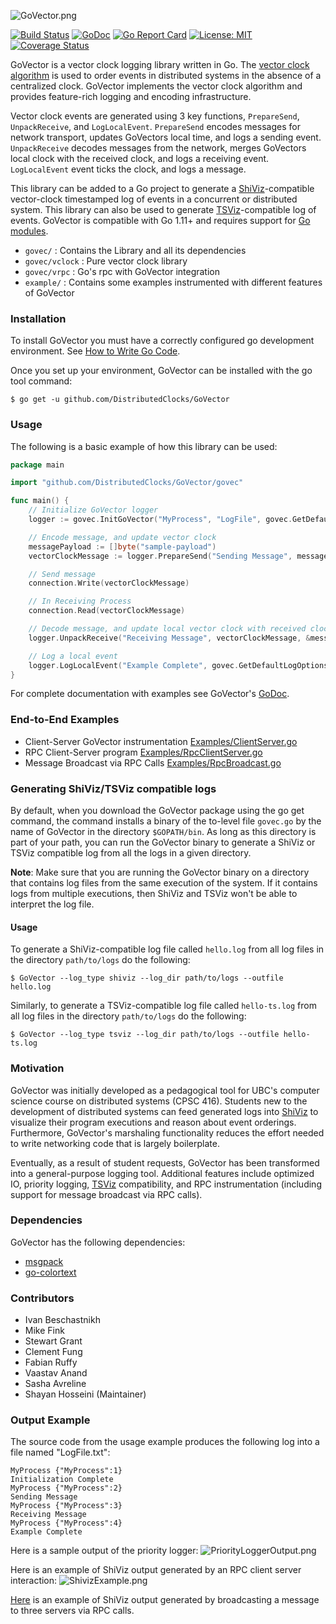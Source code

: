![GoVector.png](.images/GoVector.png)

[![Build Status](https://travis-ci.com/DistributedClocks/GoVector.svg?branch=master)](https://travis-ci.com/DistributedClocks/GoVector)
[![GoDoc](https://godoc.org/github.com/DistributedClocks/GoVector?status.svg)](https://godoc.org/github.com/DistributedClocks/GoVector)
[![Go Report Card](https://goreportcard.com/badge/github.com/DistributedClocks/GoVector)](https://goreportcard.com/report/github.com/DistributedClocks/GoVector)
[![License: MIT](https://img.shields.io/badge/License-MIT-yellow.svg)](https://opensource.org/licenses/MIT)
[![Coverage Status](https://img.shields.io/codecov/c/github/DistributedClocks/GoVector/master.svg)](https://codecov.io/gh/DistributedClocks/GoVector)


GoVector is a vector clock logging library written in Go. The [vector
clock algorithm](https://en.wikipedia.org/wiki/Vector_clock) is used
to order events in distributed systems in the absence of a centralized
clock. GoVector implements the vector clock algorithm and provides
feature-rich logging and encoding infrastructure. 

Vector clock events
are generated using 3 key functions, `PrepareSend`, `UnpackReceive`,
and `LogLocalEvent`. `PrepareSend` encodes messages for network
transport, updates GoVectors local time, and logs a sending event.
`UnpackReceive` decodes messages from the network, merges GoVectors local
clock with the received clock, and logs a receiving event. `LogLocalEvent`
event ticks the clock, and logs a message.

This library can be added to a Go project to generate a
[ShiViz](http://bestchai.bitbucket.io/shiviz/)-compatible vector-clock
timestamped log of events in a concurrent or distributed system.
This library can also be used to generate [TSViz](https://bestchai.bitbucket.io/tsviz/)-compatible
log of events.
GoVector is compatible with Go 1.11+ and requires support for [Go modules](https://github.com/golang/go/wiki/Modules).

* `govec/`    	    : Contains the Library and all its dependencies
* `govec/vclock`	: Pure vector clock library
* `govec/vrpc`	    : Go's rpc with GoVector integration
* `example/`  	    : Contains some examples instrumented with different features of GoVector

### Installation

To install GoVector you must have a correctly configured go development
environment. See [How to Write Go
Code](https://golang.org/doc/code.html).

Once you set up your environment, GoVector can be installed with the go
tool command:

```
$ go get -u github.com/DistributedClocks/GoVector
```

### Usage

The following is a basic example of how this library can be used:

```go
package main

import "github.com/DistributedClocks/GoVector/govec"

func main() {
    // Initialize GoVector logger
    logger := govec.InitGoVector("MyProcess", "LogFile", govec.GetDefaultConfig())

    // Encode message, and update vector clock
    messagePayload := []byte("sample-payload")
    vectorClockMessage := logger.PrepareSend("Sending Message", messagePayload, govec.GetDefaultLogOptions())

    // Send message
    connection.Write(vectorClockMessage)

    // In Receiving Process
    connection.Read(vectorClockMessage)

    // Decode message, and update local vector clock with received clock
    logger.UnpackReceive("Receiving Message", vectorClockMessage, &messagePayload, govec.GetDefaultLogOptions())

    // Log a local event
    logger.LogLocalEvent("Example Complete", govec.GetDefaultLogOptions())
}
```
For complete documentation with examples see GoVector's [GoDoc](https://godoc.org/github.com/DistributedClocks/GoVector/govec).

### End-to-End Examples

* Client-Server GoVector instrumentation [Examples/ClientServer.go](example/ClientServer/ClientServer.go)
* RPC Client-Server program [Examples/RpcClientServer.go](example/RpcClientServer/RpcClientServer.go)
* Message Broadcast via RPC Calls [Examples/RpcBroadcast.go](example/RpcBroadcast/RpcBroadcast.go)

### Generating ShiViz/TSViz compatible logs

By default, when you download the GoVector package using the go get command, the command installs a binary of the to-level file `govec.go` by the name of GoVector in the directory `$GOPATH/bin`. As long as this directory is part of your path, you can run the GoVector binary to generate a ShiViz or TSViz compatible log from all the logs in a given directory.

**Note**: Make sure that you are running the GoVector binary on a directory that contains log files from the same execution of the system. If it contains logs from multiple executions, then ShiViz and TSViz won't be able to interpret the log file.

#### Usage

To generate a ShiViz-compatible log file called `hello.log` from all log files in the directory `path/to/logs` do the following:

```
$ GoVector --log_type shiviz --log_dir path/to/logs --outfile hello.log
```

Similarly, to generate a TSViz-compatible log file called `hello-ts.log` from all log files in the directory `path/to/logs` do the following:

```
$ GoVector --log_type tsviz --log_dir path/to/logs --outfile hello-ts.log
```

### Motivation

GoVector was initially developed as a pedagogical tool for UBC's computer science course on distributed systems (CPSC 416). Students new to the development of distributed systems can feed generated logs into [ShiViz](http://bestchai.bitbucket.io/shiviz/) to visualize their program executions and reason about event orderings. Furthermore, GoVector's marshaling functionality reduces the effort needed to write networking code that is largely boilerplate.

Eventually, as a result of student requests, GoVector has been transformed into a general-purpose logging tool. Additional features include optimized IO, priority logging, [TSViz](https://bestchai.bitbucket.io/tsviz/) compatibility, and RPC instrumentation (including support for message broadcast via RPC calls).

### Dependencies

GoVector has the following dependencies: 

+ [msgpack](https://github.com/vmihailenco/msgpack)
+ [go-colortext](https://github.com/daviddengcn/go-colortext)

### Contributors

+ Ivan Beschastnikh
+ Mike Fink
+ Stewart Grant
+ Clement Fung
+ Fabian Ruffy
+ Vaastav Anand
+ Sasha Avreline
+ Shayan Hosseini (Maintainer)

### Output Example

The source code from the usage example produces the following log into a file named "LogFile.txt":

```
MyProcess {"MyProcess":1}
Initialization Complete
MyProcess {"MyProcess":2}
Sending Message
MyProcess {"MyProcess":3}
Receiving Message
MyProcess {"MyProcess":4}
Example Complete
```

Here is a sample output of the priority logger:
![PriorityLoggerOutput.png](.images/PriorityLoggerOutput.png)

Here is an example of ShiViz output generated by an RPC client server
interaction:
![ShivizExample.png](.images/shiviz_output.png)

[Here](.images/shiviz_broadcast.png) is an example of ShiViz output generated by broadcasting a message
to three servers via RPC calls.

<!-- July 2017: Brokers are no longer supported, maybe they will come back.

### VectorBroker

type VectorBroker
   * func Init(logfilename string, pubport string, subport string)

### Usage

    A simple stand-alone program can be found in server/broker/runbroker.go 
    which will setup a broker with command line parameters.
   	Usage is: 
    "go run ./runbroker (-logpath logpath) -pubport pubport -subport subport"

    Tests can be run via GoVector/test/broker_test.go and "go test" with the 
    Go-Check package (https://labix.org/gocheck). To get this package use 
    "go get gopkg.in/check.v1".
    
Detailed Setup:

Step 1:

    Create a Global Variable of type brokervec.VectorBroker and Initialize 
    it like this =

    broker.Init(logpath, pubport, subport)
    
    Where:
    - the logpath is the path and name of the log file you want created, or 
    "" if no log file is wanted. E.g. "C:/temp/test" will result in the file 
    "C:/temp/test-log.txt" being created.
    - the pubport is the port you want to be open for publishers to send
    messages to the broker.
    - the subport is the port you want to be open for subscribers to receive 
    messages from the broker.

Step 2:

    Setup your GoVec so that the real-time boolean is set to true and the correct
    brokeraddr and brokerpubport values are set in the Initialize method you
    intend to use.

Step 3 (optional):

    Setup a Subscriber to connect to the broker via a WebSocket over the correct
    subport. For example, setup a web browser running JavaScript to connect and
    display messages as they are received. Make RPC calls by sending a JSON 
    object of the form:
            var msg = {
            method: "SubManager.AddFilter", 
            params: [{"Nonce":nonce, "Regex":regex}], 
            id: 0
            }
            var text = JSON.stringify(msg)

####   RPC Calls

    Publisher RPC calls are made automatically from the GoVec library if the 
    broker is enabled.
    
    Subscriber RPC calls:
    * AddNetworkFilter(nonce string, reply *string)
        Filters messages so that only network messages are sent to the 
        subscriber.      
    * RemoveNetworkFilter(nonce string, reply *string)
        Filters messages so that both network and local messages are sent to the 
        subscriber.
    * SendOldMessages(nonce string, reply *string)
        Sends any messages received before the requesting subscriber subscribed.
  -->
